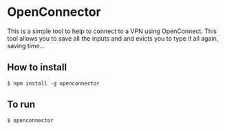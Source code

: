 # OpenConnector

This is a simple tool to help to connect to a VPN using OpenConnect. This tool allows you to save all the inputs and 
and evicts you to type it all again, saving time...

## How to install

`$ npm install -g openconnector`

## To run

`$ openconnector`
